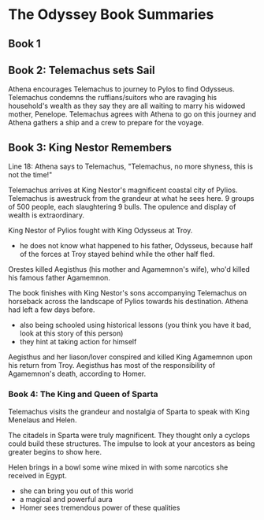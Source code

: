 # The Odyssey Book Summaries

## Book 1



## Book 2: Telemachus sets Sail

Athena encourages Telemachus to journey to Pylos to find Odysseus. Telemachus condemns the ruffians/suitors who are ravaging his household's wealth as they say they are all waiting to marry his widowed mother, Penelope. Telemachus agrees with Athena to go on this journey and Athena gathers a ship and a crew to prepare for the voyage.



## Book 3: King Nestor Remembers

Line 18: Athena says to Telemachus, "Telemachus, no more shyness, this is not the time!"

Telemachus arrives at King Nestor's magnificent coastal city of Pylios. Telemachus is awestruck from the grandeur at what he sees here. 9 groups of 500 people, each slaughtering 9 bulls. The opulence and display of wealth is extraordinary.

King Nestor of Pylios fought with King Odysseus at Troy.

- he does not know what happened to his father, Odysseus, because half of the forces at Troy stayed behind while the other half fled.

Orestes killed Aegisthus (his mother and Agamemnon's wife), who'd killed his famous father Agamemnon.

The book finishes with King Nestor's sons accompanying Telemachus on horseback across the landscape of Pylios towards his destination. Athena had left a few days before.

- also being schooled using historical lessons (you think you have it bad, look at this story of this person)
- they hint at taking action for himself

Aegisthus and her liason/lover conspired and killed King Agamemnon upon his return from Troy. Aegisthus has most of the responsibility of Agamemnon's death, according to Homer.



### Book 4: The King and Queen of Sparta

Telemachus visits the grandeur and nostalgia of Sparta to speak with King Menelaus and Helen.

The citadels in Sparta were truly magnificent. They thought only a cyclops could build these structures. The impulse to look at your ancestors as being greater begins to show here.

Helen brings in a bowl some wine mixed in with some narcotics she received in Egypt.

- she can bring you out of this world
- a magical and powerful aura
- Homer sees tremendous power of these qualities